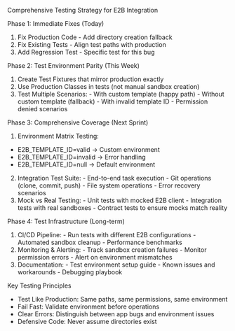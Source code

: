 Comprehensive Testing Strategy for E2B Integration

  Phase 1: Immediate Fixes (Today)

  1. Fix Production Code - Add directory creation fallback
  2. Fix Existing Tests - Align test paths with production
  3. Add Regression Test - Specific test for this bug

  Phase 2: Test Environment Parity (This Week)

  1. Create Test Fixtures that mirror production exactly
  2. Use Production Classes in tests (not manual sandbox creation)
  3. Test Multiple Scenarios:
    - With custom template (happy path)
    - Without custom template (fallback)
    - With invalid template ID
    - Permission denied scenarios

  Phase 3: Comprehensive Coverage (Next Sprint)

  1. Environment Matrix Testing:
  - E2B_TEMPLATE_ID=valid → Custom environment
  - E2B_TEMPLATE_ID=invalid → Error handling
  - E2B_TEMPLATE_ID=null → Default environment
  2. Integration Test Suite:
    - End-to-end task execution
    - Git operations (clone, commit, push)
    - File system operations
    - Error recovery scenarios
  3. Mock vs Real Testing:
    - Unit tests with mocked E2B client
    - Integration tests with real sandboxes
    - Contract tests to ensure mocks match reality

  Phase 4: Test Infrastructure (Long-term)

  1. CI/CD Pipeline:
    - Run tests with different E2B configurations
    - Automated sandbox cleanup
    - Performance benchmarks
  2. Monitoring & Alerting:
    - Track sandbox creation failures
    - Monitor permission errors
    - Alert on environment mismatches
  3. Documentation:
    - Test environment setup guide
    - Known issues and workarounds
    - Debugging playbook

  Key Testing Principles

  - Test Like Production: Same paths, same permissions, same environment
  - Fail Fast: Validate environment before operations
  - Clear Errors: Distinguish between app bugs and environment issues
  - Defensive Code: Never assume directories exist
